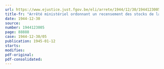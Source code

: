 ```yaml
---
url: https://www.ejustice.just.fgov.be/eli/arrete/1944/12/30/1944123005/justel
title-fr: "Arrêté ministériel ordonnant un recensement des stocks de laine"
date: 1944-12-30
source:
number: 1944123005
page: 88888
case: 1944-12-30/05
publication: 1945-01-12
starts:
modifies:
pdf-original:
pdf-consolidated:
---
```


